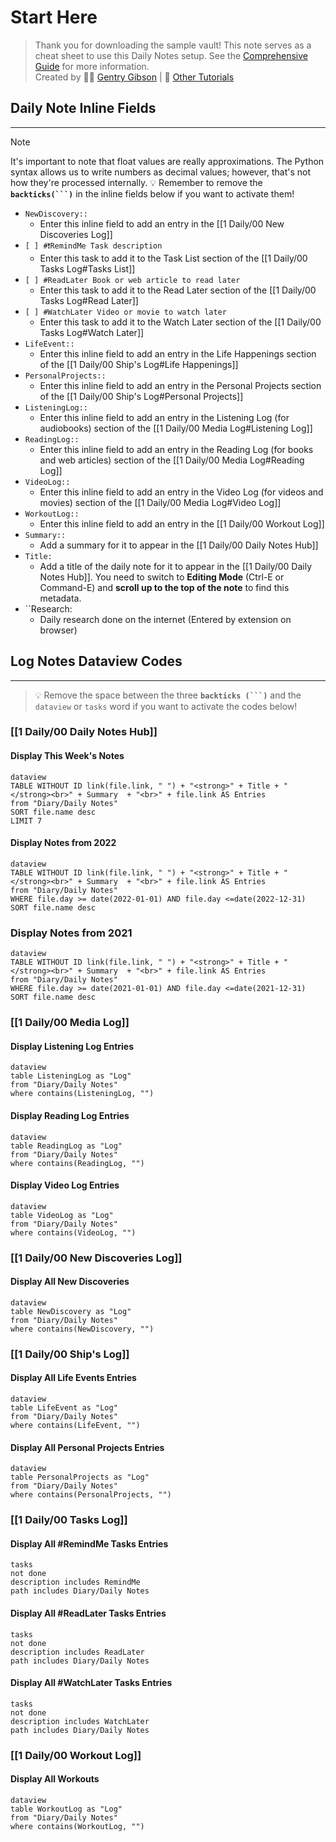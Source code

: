 # Start Here

> Thank you for downloading the sample vault! This note serves as a cheat sheet to use this Daily Notes setup. See the [Comprehensive Guide](https://thebuccaneersbounty.wordpress.com/2022/01/05/how-i-use-the-daily-notes-plugin-a-comprehensive-guide/) for more information. <br>
> Created by 🏴‍☠️ [Gentry Gibson](https://thebuccaneersbounty.wordpress.com/about/) | 📝 [Other Tutorials](https://thebuccaneersbounty.wordpress.com/tutorials/)

## Daily Note Inline Fields
---

> [!note]
> It's important to note that float values are really approximations. The Python syntax allows us to write numbers as decimal values; however, that's not how they're processed internally.
> 💡 Remember to remove the **` backticks(```) `** in the inline fields below if you want to activate them!

- `NewDiscovery::`
  - Enter this inline field to add an entry in the [[1 Daily/00 New Discoveries Log]]
- `[ ] #❗RemindMe Task description`
  - Enter this task to add it to the Task List section of the [[1 Daily/00 Tasks Log#Tasks List]]
- `[ ] #ReadLater Book or web article to read later `
  - Enter this task to add it to the Read Later section of the [[1 Daily/00 Tasks Log#Read Later]]
- `[ ] #WatchLater Video or movie to watch later`
  - Enter this task to add it to the Watch Later section of the [[1 Daily/00 Tasks Log#Watch Later]]
- `LifeEvent::`
  - Enter this inline field to add an entry in the Life Happenings section of the [[1 Daily/00 Ship's Log#Life Happenings]]
- `PersonalProjects::`
  - Enter this inline field to add an entry in the Personal Projects section of the [[1 Daily/00 Ship's Log#Personal Projects]]
- `ListeningLog::`
  - Enter this inline field to add an entry in the Listening Log (for audiobooks) section of the [[1 Daily/00 Media Log#Listening Log]]
- `ReadingLog::`
  - Enter this inline field to add an entry in the Reading Log (for books and web articles) section of the [[1 Daily/00 Media Log#Reading Log]]
- `VideoLog::`
  - Enter this inline field to add an entry in the Video Log (for videos and movies) section of the [[1 Daily/00 Media Log#Video Log]]
- `WorkoutLog::`
  - Enter this inline field to add an entry in the [[1 Daily/00 Workout Log]]
- `Summary::`
  - Add a summary for it to appear in the [[1 Daily/00 Daily Notes Hub]]
- `Title:`
  - Add a title of the daily note for it to appear in the [[1 Daily/00 Daily Notes Hub]]. You need to switch to **Editing Mode** (Ctrl-E or Command-E) and **scroll up to the top of the note** to find this metadata.
- ``Research:
  - Daily research done on the internet (Entered by extension on browser)

## Log Notes Dataview Codes

---

> 💡 Remove the space between the three **` backticks (```) `** and the `dataview` or `tasks` word if you want to activate the codes below!

### [[1 Daily/00 Daily Notes Hub]]

#### Display This Week's Notes

```
dataview
TABLE WITHOUT ID link(file.link, " ") + "<strong>" + Title + "</strong><br>" + Summary  + "<br>" + file.link AS Entries
from "Diary/Daily Notes"
SORT file.name desc
LIMIT 7
```

#### Display Notes from 2022

```
dataview
TABLE WITHOUT ID link(file.link, " ") + "<strong>" + Title + "</strong><br>" + Summary  + "<br>" + file.link AS Entries
from "Diary/Daily Notes"
WHERE file.day >= date(2022-01-01) AND file.day <=date(2022-12-31)
SORT file.name desc
```

### Display Notes from 2021

```
dataview
TABLE WITHOUT ID link(file.link, " ") + "<strong>" + Title + "</strong><br>" + Summary  + "<br>" + file.link AS Entries
from "Diary/Daily Notes"
WHERE file.day >= date(2021-01-01) AND file.day <=date(2021-12-31)
SORT file.name desc
```

### [[1 Daily/00 Media Log]]

#### Display Listening Log Entries

```
dataview
table ListeningLog as "Log"
from "Diary/Daily Notes"
where contains(ListeningLog, "")
```

#### Display Reading Log Entries

```
dataview
table ReadingLog as "Log"
from "Diary/Daily Notes"
where contains(ReadingLog, "")
```

#### Display Video Log Entries

```
dataview
table VideoLog as "Log"
from "Diary/Daily Notes"
where contains(VideoLog, "")
```

### [[1 Daily/00 New Discoveries Log]]

#### Display All New Discoveries

```
dataview
table NewDiscovery as "Log"
from "Diary/Daily Notes"
where contains(NewDiscovery, "")
```

### [[1 Daily/00 Ship's Log]]

#### Display All Life Events Entries

```
dataview
table LifeEvent as "Log"
from "Diary/Daily Notes"
where contains(LifeEvent, "")
```

#### Display All Personal Projects Entries

```
dataview
table PersonalProjects as "Log"
from "Diary/Daily Notes"
where contains(PersonalProjects, "")
```

### [[1 Daily/00 Tasks Log]]

#### Display All #RemindMe Tasks Entries

```
tasks
not done
description includes RemindMe
path includes Diary/Daily Notes
```

#### Display All #ReadLater Tasks Entries

```
tasks
not done
description includes ReadLater
path includes Diary/Daily Notes
```

#### Display All #WatchLater Tasks Entries

```
tasks
not done
description includes WatchLater
path includes Diary/Daily Notes
```

### [[1 Daily/00 Workout Log]]

#### Display All Workouts

```
dataview
table WorkoutLog as "Log"
from "Diary/Daily Notes"
where contains(WorkoutLog, "")
```
